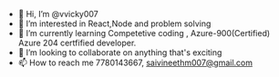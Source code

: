 - 👋 Hi, I’m @vvicky007
- 👀 I’m interested in React,Node and problem solving
- 🌱 I’m currently learning Competetive coding , Azure-900(Certified) Azure 204 certfified developer.
- 💞️ I’m looking to collaborate on anything that's exciting
- 📫 How to reach me 7780143667, saivineethm007@gmail.com

<!---
vvicky007/vvicky007 is a ✨ special ✨ repository because its `README.md` (this file) appears on your GitHub profile.
You can click the Preview link to take a look at your changes.
--->
